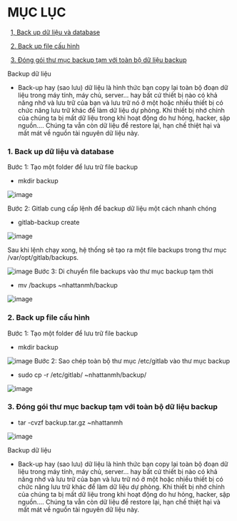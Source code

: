 # MỤC LỤC
&ensp;[1, Back up dữ liệu và database](#1)

&ensp;[2. Back up file cấu hình](#2)

&ensp;[3. Đóng gói thư mục backup tạm với toàn bộ dữ liệu backup](#3)

Backup dữ liệu
- Back-up hay (sao lưu) dữ liệu là hình thức bạn copy lại toàn bộ đoạn dữ liệu trong máy tính, máy chủ, server… hay bất cứ thiết bị nào có khả năng nhớ và lưu trữ của bạn và lưu trữ nó ở một hoặc nhiều thiết bị có chức năng lưu trữ khác để làm dữ liệu dự phòng. Khi thiết bị nhớ chính của chúng ta bị mất dữ liệu trong khi hoạt động do hư hỏng, hacker, sập nguồn…. Chúng ta vẫn còn dữ liệu để restore lại, hạn chế thiệt hại và mất mát về nguồn tài nguyên dữ liệu này.

### <a name ="1">1. Back up dữ liệu và database</a>

Bước 1: Tạo một folder để lưu trữ file backup
  - mkdir backup
  
  ![image](https://user-images.githubusercontent.com/59860781/137115796-1bb87a26-5090-4433-93aa-7bea62a21e3f.png)
  
  Bước 2: Gitlab cung cấp lệnh để backup dữ liệu một cách nhanh chóng
  - gitlab-backup create
 
![image](https://user-images.githubusercontent.com/59860781/137116845-d6052e6c-5307-4f04-8517-7d6087310a2d.png)

Sau khi lệnh chạy xong, hệ thống sẽ tạo ra một file backups trong thư mục /var/opt/gitlab/backups.

![image](https://user-images.githubusercontent.com/59860781/137116926-b02696d9-15d1-4bc7-99f1-9288664bfe78.png)
Bước 3: Di chuyển file backups vào thư mục backup tạm thời
- mv /backups ~nhattanmh/backup

![image](https://user-images.githubusercontent.com/59860781/137117234-cbe8407e-8cfe-42bf-b3b3-a175f6537e45.png)

### <a name ="2">2. Back up file cấu hình</a>

Bước 1: Tạo một folder để lưu trữ file backup
- mkdir backup

![image](https://user-images.githubusercontent.com/59860781/137115796-1bb87a26-5090-4433-93aa-7bea62a21e3f.png)
Bước 2: Sao chép toàn bộ thư mục /etc/gitlab vào thư mục backup
- sudo cp -r /etc/gitlab/ ~nhattanmh/backup/

![image](https://user-images.githubusercontent.com/59860781/137118430-6020e8c1-6d84-485b-a479-12bd0f3f5366.png)

### <a name ="3">3. Đóng gói thư mục backup tạm với toàn bộ dữ liệu backup</a>

- tar -cvzf backup.tar.gz ~nhattanmh

![image](https://user-images.githubusercontent.com/59860781/137118939-49756e63-10d9-4e35-95dc-4216ec42bce9.png)

Backup dữ liệu
- Back-up hay (sao lưu) dữ liệu là hình thức bạn copy lại toàn bộ đoạn dữ liệu trong máy tính, máy chủ, server… hay bất cứ thiết bị nào có khả năng nhớ và lưu trữ của bạn và lưu trữ nó ở một hoặc nhiều thiết bị có chức năng lưu trữ khác để làm dữ liệu dự phòng. Khi thiết bị nhớ chính của chúng ta bị mất dữ liệu trong khi hoạt động do hư hỏng, hacker, sập nguồn…. Chúng ta vẫn còn dữ liệu để restore lại, hạn chế thiệt hại và mất mát về nguồn tài nguyên dữ liệu này.
